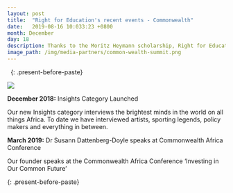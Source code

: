 ```yaml
---
layout: post
title:  "Right for Education's recent events - Commonwealth"
date:   2019-08-16 10:033:23 +0800
month: December
day: 18
description: Thanks to the Moritz Heymann scholarship, Right for Education is hosting its first ever summer internship in Kenya. 7 interns have been accepted, including one from Yale University.
image_path: /img/media-partners/common-wealth-summit.png
---
```


&nbsp;
{: .present-before-paste}
<div class="img_wrap text-center pb-3">
	<img src="{{site.baseurl}}/img/media-partners/common-wealth-summit.png" class="img-fluid">
</div>
<div class="content_wrap">
	<p><strong class="font-weight-bold">December 2018:</strong> Insights Category Launched</p>
	<p>Our new Insights category interviews the brightest minds in the world on all things Africa. To date we have interviewed artists, sporting legends, policy makers and everything in between.</p></div>

<div class="content_wrap">
	<p><strong class="font-weight-bold">March 2019:</strong> Dr Susann Dattenberg-Doyle speaks at Commonwealth Africa Conference</p>
	<p>Our founder speaks at the Commonwealth Africa Conference ‘Investing in Our Common Future’</p></div>

{: .present-before-paste}

